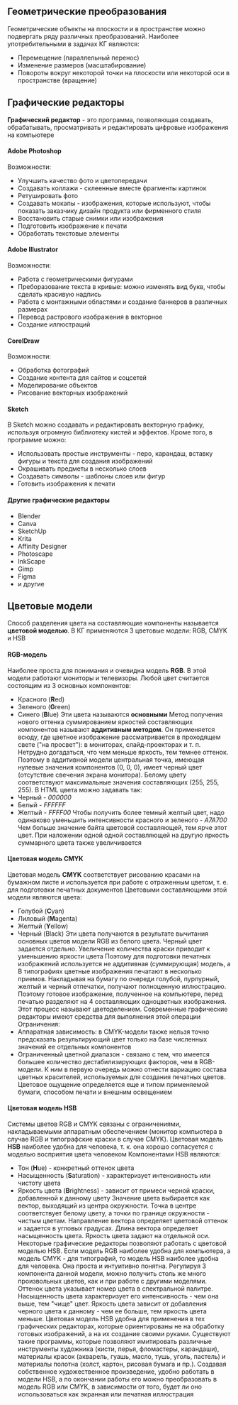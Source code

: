 ## Геометрические преобразования
Геометрические объекты на плоскости и в пространстве можно подвергать ряду различных преобразований. Наиболее употребительными в задачах КГ являются:
- Перемещение (параллельный перенос)
- Изменение размеров (масштабирование)
- Повороты вокруг некоторой точки на плоскости или некоторой оси в пространстве (вращение)
## Графические редакторы
**Графический редактор** - это программа, позволяющая создавать, обрабатывать, просматривать и редактировать цифровые изображения на компьютере
#### Adobe Photoshop
Возможности:
- Улучшить качество фото и цветопередачи
- Создавать коллажи - склеенные вместе фрагменты картинок
- Ретушировать фото
- Создавать мокапы - изображения, которые используют, чтобы показать заказчику дизайн продукта или фирменного стиля
- Восстановить старые снимки или изображения
- Подготовить изображение к печати
- Обработать текстовые элементы
#### Adobe Illustrator
Возможности:
- Работа с геометрическими фигурами
- Преборазование текста в кривые: можно изменять вид букв, чтобы сделать красивую надпись
- Работа с монтажными областями и создание баннеров в различных размерах
- Перевод растрового изображения в векторное
- Создание иллюстраций
#### CorelDraw
Возможности:
- Обработка фотографий
- Создание контента для сайтов и соцсетей
- Моделирование объектов
- Рисование векторных изображений
#### Sketch
В Sketch можно создавать и редактировать векторную графику, используя огромную библиотеку кистей и эффектов. Кроме того, в программе можно:
- Использовать простые инструменты - перо, карандаш, вставку фигуры и текста для создания изображений
- Окрашивать предметы в несколько слоев
- Создавать символы - шаблоны слоев или фигур
- Готовить изображения к печати
#### Другие графические редакторы
- Blender
- Canva
- SketchUp
- Krita
- Affinity Designer
- Photoscape
- InkScape
- Gimp
- Figma
- и другие
## Цветовые модели
Способ разделения цвета на составляющие компоненты называется **цветовой моделью**.
В КГ применяются 3 цветовые модели: RGB, CMYK и HSB
#### RGB-модель
Наиболее проста для понимания и очевидна модель **RGB**. В этой модели работают мониторы и телевизоры. Любой цвет считается состоящим из 3 основных компонентов:
- Красного (**R**ed)
- Зеленого (**G**reen)
- Синего (**B**lue)
Эти цвета называются **основными**
Метод получения нового оттенка суммированием яркостей составляющих компонентов называют **аддитивным методом**. Он применяется всюду, где цветное изображение рассматривается в проходящем свете ("на просвет"): в мониторах, слайд-проекторах и т. п. Нетрудно догадаться, что чем меньше яркость, тем темнее оттенок. Поэтому в аддитивной модели центральная точка, имеющая нулевые значения компонентов (0, 0, 0), имеет черный цвет (отсутствие свечения экрана монитора). Белому цвету соответствуют максимальные значения составляющих (255, 255, 255).
В HTML цвета можно задавать так:
- Черный - *000000*
- Белый - *FFFFFF*
- Желтый - *FFFF00*
Чтобы получить более темный желтый цвет, надо одинаково уменьшить интенсивности красного и зеленого - *A7A700*
Чем больше значение байта цветовой составляющей, тем ярче этот цвет. При наложении одной одной составляющей на другую яркость суммарного цвета также увеличивается
#### Цветовая модель CMYK
Цветовая модель **CMYK** соответствует рисованию красами на бумажном листе и используется при работе с отраженным цветом, т. е. для подготовки печатных документов
Цветовыми составляющими этой модели являются цвета:
- Голубой (**C**yan)
- Лиловый (**M**agenta)
- Желтый (**Y**ellow)
- Черный (Black)
Эти цвета получаются в результате вычитания основных цветов модели RGB из белого цвета. Черный цвет задается отдельно. Увеличение количества краски приводит к уменьшению яркости цвета
Поэтому для подготовки печатных изображений используется не аддитивная (суммирующая) модель, а
В типографиях цветные изображения печатают в несколько приемов. Накладывая на бумагу по очереди голубой, пурпурный, желтый и черный отпечатки, получают полноценную иллюстрацию. Поэтому готовое изображение, полученное на компьютере, перед печатью разделяют на 4 составляющих одноцветных изображения. Этот процесс называют цветоделением. Современные графические редакторы имеют средства для выполнения этой операции
Ограничения:
- Аппаратная зависимость: в CMYK-модели также нельзя точно предсказать результирующий цвет только на базе численных значений ее отдельных компонентов
- Ограниченный цветной диапазон - связано с тем, что имеется большее количество дестабилизирующих факторов, чем в RGB-модели. К ним в первую очередь можно отнести вариацию состава цветных красителей, используемых для создания печатных цветов. Цветовое ощущение определяется еще и типом применяемой бумаги, способом печати и внешним освещением
#### Цветовая модель HSB
Системы цветов RGB и CMYK связаны с ограничениями, накладываемыми аппаратным обеспечением (монитор компьютера в случае RGB и типографские краски в случае CMYK). Цветовая модель **HSB** наиболее удобна для человека, т. к. она хорошо согласуется с моделью восприятия цвета человеком
Компонентами HSB являются:
- Тон (**H**ue) - конкретный оттенок цвета
- Насыщенность (**S**aturation) - характеризует интенсивность или чистоту цвета
- Яркость цвета (**B**rightness) - зависит от примеси черной краски, добавленной к данному цвету
Значение цвета выбирается как вектор, выходящий из центра окружности. Точка в центре соответствует белому цвету, а точки по границе окружности - чистым цветам. Направление вектора определяет цветовой оттенок и задается в угловых градусах. Длина вектора определяет насыщенность цвета. Яркость цвета задают на отдельной оси.
Некоторые графические редакторы позволяют работать с цветовой моделью HSB. Если модель RGB наиболее удобна для компьютера, а модель CMYK - для типографий, то модель HSB наиболее удобна для человека. Она проста и интуитивно понятна. Регулируя 3 компонента данной модели, можно получить столь же много произвольных цветов, как и при работе с другими моделями. Оттенок цвета указывает номер цвета в спектральной палитре. Насыщенность цвета характеризует его интенсивность - чем она выше, тем "чище" цвет. Яркость цвета зависит от добавления черного цвета к данному - чем ее больше, тем яркость цвета меньше.
Цветовая модель HSB удобна для применения в тех графических редакторах, которые ориентированы не на обработку готовых изображений, а на их создание своими руками. Существуют такие программы, которые позволяют имитировать различные инструменты художника (кисти, перья, фломастеры, карандаши), материалы красок (акварель, гуашь, масло, тушь, уголь, пастель) и материалы полотна (холст, картон, рисовая бумага и пр.). Создавая собственное художественное произведение, удобно работать в модели HSB, а по окончании работы его можно преобразовать в модель RGB или CMYK, в зависимости от того, будет ли оно использоваться как экранная или печатная иллюстрация
